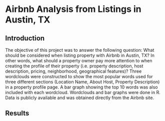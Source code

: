 # Airbnb Analysis from Listings in Austin, TX

## Introduction
The objective of this project was to answer the following question: What should be considered when listing property with Airbnb in Austin, TX? In other words, what should a property owner pay more attention to when creating the profile of their property (i.e. property description, host description, pricing, neighborhood, geographical features)? Three wordclouds were constructed to show the most popular words used for three different sections (Location Name, About Host, Property Description) in a property profile page. A bar graph showing the top 10 words was also included with each wordcloud. Wordclouds and bar graphs were done in R. Data is publicly available and was obtained directly from the Airbnb site.

## Results
